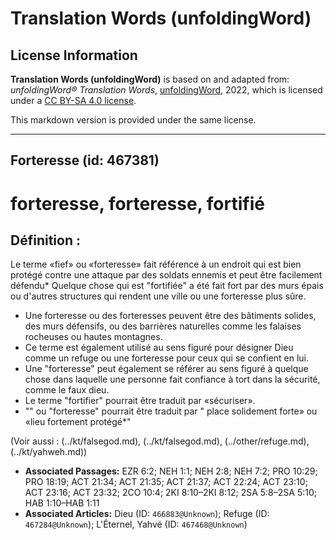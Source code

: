 # Translation Words (unfoldingWord)

## License Information

**Translation Words (unfoldingWord)** is based on and adapted from: _unfoldingWord® Translation Words_, [unfoldingWord](https://unfoldingword.org/utw), 2022, which is licensed under a [CC BY-SA 4.0 license](https://creativecommons.org/licenses/by-sa/4.0/legalcode.en).

This markdown version is provided under the same license.



--------------------------------

## Forteresse (id: 467381)

forteresse, forteresse, fortifié
================================

Définition :
------------

Le terme «fief» ou «forteresse» fait référence à un endroit qui est bien protégé contre une attaque par des soldats ennemis et peut être facilement défendu\* Quelque chose qui est "fortifiée" a été fait fort par des murs épais ou d'autres structures qui rendent une ville ou une forteresse plus sûre.

* Une forteresse ou des forteresses peuvent être des bâtiments solides, des murs défensifs, ou des barrières naturelles comme les falaises rocheuses ou hautes montagnes.
* Ce terme est également utilisé au sens figuré pour désigner Dieu comme un refuge ou une forteresse pour ceux qui se confient en lui.
* Une "forteresse" peut également se référer au sens figuré à quelque chose dans laquelle une personne fait confiance à tort dans la sécurité, comme le faux dieu.
* Le terme "fortifier" pourrait être traduit par «sécuriser».
* "" ou "forteresse" pourrait être traduit par " place solidement forte» ou «lieu fortement protégé\*"

(Voir aussi : (../kt/falsegod.md), (../kt/falsegod.md), (../other/refuge.md), (../kt/yahweh.md))

* **Associated Passages:** EZR 6:2; NEH 1:1; NEH 2:8; NEH 7:2; PRO 10:29; PRO 18:19; ACT 21:34; ACT 21:35; ACT 21:37; ACT 22:24; ACT 23:10; ACT 23:16; ACT 23:32; 2CO 10:4; 2KI 8:10–2KI 8:12; 2SA 5:8–2SA 5:10; HAB 1:10–HAB 1:11
* **Associated Articles:** Dieu (ID: `466883@Unknown`); Refuge (ID: `467284@Unknown`); L'Éternel, Yahvé (ID: `467468@Unknown`)

